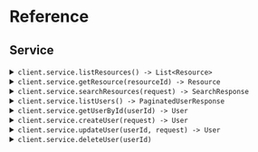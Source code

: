 # Reference
## Service
<details><summary><code>client.service.listResources() -> List&lt;Resource&gt;</code></summary>
<dl>
<dd>

#### 📝 Description

<dl>
<dd>

<dl>
<dd>

List resources with pagination
</dd>
</dl>
</dd>
</dl>

#### 🔌 Usage

<dl>
<dd>

<dl>
<dd>

```java
client.service().listResources(
    ListResourcesRequest
        .builder()
        .page(1)
        .perPage(1)
        .sort("created_at")
        .order("desc")
        .includeTotals(true)
        .fields("fields")
        .search("search")
        .build()
);
```
</dd>
</dl>
</dd>
</dl>

#### ⚙️ Parameters

<dl>
<dd>

<dl>
<dd>

**page:** `Integer` — Zero-indexed page number
    
</dd>
</dl>

<dl>
<dd>

**perPage:** `Integer` — Number of items per page
    
</dd>
</dl>

<dl>
<dd>

**sort:** `String` — Sort field
    
</dd>
</dl>

<dl>
<dd>

**order:** `String` — Sort order (asc or desc)
    
</dd>
</dl>

<dl>
<dd>

**includeTotals:** `Boolean` — Whether to include total count
    
</dd>
</dl>

<dl>
<dd>

**fields:** `Optional<String>` — Comma-separated list of fields to include
    
</dd>
</dl>

<dl>
<dd>

**search:** `Optional<String>` — Search query
    
</dd>
</dl>
</dd>
</dl>


</dd>
</dl>
</details>

<details><summary><code>client.service.getResource(resourceId) -> Resource</code></summary>
<dl>
<dd>

#### 📝 Description

<dl>
<dd>

<dl>
<dd>

Get a single resource
</dd>
</dl>
</dd>
</dl>

#### 🔌 Usage

<dl>
<dd>

<dl>
<dd>

```java
client.service().getResource(
    "resourceId",
    GetResourceRequest
        .builder()
        .includeMetadata(true)
        .format("json")
        .build()
);
```
</dd>
</dl>
</dd>
</dl>

#### ⚙️ Parameters

<dl>
<dd>

<dl>
<dd>

**resourceId:** `String` 
    
</dd>
</dl>

<dl>
<dd>

**includeMetadata:** `Boolean` — Include metadata in response
    
</dd>
</dl>

<dl>
<dd>

**format:** `String` — Response format
    
</dd>
</dl>
</dd>
</dl>


</dd>
</dl>
</details>

<details><summary><code>client.service.searchResources(request) -> SearchResponse</code></summary>
<dl>
<dd>

#### 📝 Description

<dl>
<dd>

<dl>
<dd>

Search resources with complex parameters
</dd>
</dl>
</dd>
</dl>

#### 🔌 Usage

<dl>
<dd>

<dl>
<dd>

```java
client.service().searchResources(
    SearchResourcesRequest
        .builder()
        .limit(1)
        .offset(1)
        .query("query")
        .filters(
            new HashMap<String, Object>() {{
                put("filters", new 
                HashMap<String, Object>() {{put("key", "value");
                }});
            }}
        )
        .build()
);
```
</dd>
</dl>
</dd>
</dl>

#### ⚙️ Parameters

<dl>
<dd>

<dl>
<dd>

**limit:** `Integer` — Maximum results to return
    
</dd>
</dl>

<dl>
<dd>

**offset:** `Integer` — Offset for pagination
    
</dd>
</dl>

<dl>
<dd>

**query:** `Optional<String>` — Search query text
    
</dd>
</dl>

<dl>
<dd>

**filters:** `Optional<Map<String, Object>>` 
    
</dd>
</dl>
</dd>
</dl>


</dd>
</dl>
</details>

<details><summary><code>client.service.listUsers() -> PaginatedUserResponse</code></summary>
<dl>
<dd>

#### 📝 Description

<dl>
<dd>

<dl>
<dd>

List or search for users
</dd>
</dl>
</dd>
</dl>

#### 🔌 Usage

<dl>
<dd>

<dl>
<dd>

```java
client.service().listUsers(
    ListUsersRequest
        .builder()
        .page(1)
        .perPage(1)
        .includeTotals(true)
        .sort("sort")
        .connection("connection")
        .q("q")
        .searchEngine("search_engine")
        .fields("fields")
        .build()
);
```
</dd>
</dl>
</dd>
</dl>

#### ⚙️ Parameters

<dl>
<dd>

<dl>
<dd>

**page:** `Optional<Integer>` — Page index of the results to return. First page is 0.
    
</dd>
</dl>

<dl>
<dd>

**perPage:** `Optional<Integer>` — Number of results per page.
    
</dd>
</dl>

<dl>
<dd>

**includeTotals:** `Optional<Boolean>` — Return results inside an object that contains the total result count (true) or as a direct array of results (false, default).
    
</dd>
</dl>

<dl>
<dd>

**sort:** `Optional<String>` — Field to sort by. Use field:order where order is 1 for ascending and -1 for descending.
    
</dd>
</dl>

<dl>
<dd>

**connection:** `Optional<String>` — Connection filter
    
</dd>
</dl>

<dl>
<dd>

**q:** `Optional<String>` — Query string following Lucene query string syntax
    
</dd>
</dl>

<dl>
<dd>

**searchEngine:** `Optional<String>` — Search engine version (v1, v2, or v3)
    
</dd>
</dl>

<dl>
<dd>

**fields:** `Optional<String>` — Comma-separated list of fields to include or exclude
    
</dd>
</dl>
</dd>
</dl>


</dd>
</dl>
</details>

<details><summary><code>client.service.getUserById(userId) -> User</code></summary>
<dl>
<dd>

#### 📝 Description

<dl>
<dd>

<dl>
<dd>

Get a user by ID
</dd>
</dl>
</dd>
</dl>

#### 🔌 Usage

<dl>
<dd>

<dl>
<dd>

```java
client.service().getUserById(
    "userId",
    GetUserRequest
        .builder()
        .fields("fields")
        .includeFields(true)
        .build()
);
```
</dd>
</dl>
</dd>
</dl>

#### ⚙️ Parameters

<dl>
<dd>

<dl>
<dd>

**userId:** `String` 
    
</dd>
</dl>

<dl>
<dd>

**fields:** `Optional<String>` — Comma-separated list of fields to include or exclude
    
</dd>
</dl>

<dl>
<dd>

**includeFields:** `Optional<Boolean>` — true to include the fields specified, false to exclude them
    
</dd>
</dl>
</dd>
</dl>


</dd>
</dl>
</details>

<details><summary><code>client.service.createUser(request) -> User</code></summary>
<dl>
<dd>

#### 📝 Description

<dl>
<dd>

<dl>
<dd>

Create a new user
</dd>
</dl>
</dd>
</dl>

#### 🔌 Usage

<dl>
<dd>

<dl>
<dd>

```java
client.service().createUser(
    CreateUserRequest
        .builder()
        .email("email")
        .connection("connection")
        .emailVerified(true)
        .username("username")
        .password("password")
        .phoneNumber("phone_number")
        .phoneVerified(true)
        .userMetadata(
            new HashMap<String, Object>() {{
                put("user_metadata", new 
                HashMap<String, Object>() {{put("key", "value");
                }});
            }}
        )
        .appMetadata(
            new HashMap<String, Object>() {{
                put("app_metadata", new 
                HashMap<String, Object>() {{put("key", "value");
                }});
            }}
        )
        .build()
);
```
</dd>
</dl>
</dd>
</dl>

#### ⚙️ Parameters

<dl>
<dd>

<dl>
<dd>

**request:** `CreateUserRequest` 
    
</dd>
</dl>
</dd>
</dl>


</dd>
</dl>
</details>

<details><summary><code>client.service.updateUser(userId, request) -> User</code></summary>
<dl>
<dd>

#### 📝 Description

<dl>
<dd>

<dl>
<dd>

Update a user
</dd>
</dl>
</dd>
</dl>

#### 🔌 Usage

<dl>
<dd>

<dl>
<dd>

```java
client.service().updateUser(
    "userId",
    UpdateUserRequest
        .builder()
        .email("email")
        .emailVerified(true)
        .username("username")
        .phoneNumber("phone_number")
        .phoneVerified(true)
        .userMetadata(
            new HashMap<String, Object>() {{
                put("user_metadata", new 
                HashMap<String, Object>() {{put("key", "value");
                }});
            }}
        )
        .appMetadata(
            new HashMap<String, Object>() {{
                put("app_metadata", new 
                HashMap<String, Object>() {{put("key", "value");
                }});
            }}
        )
        .password("password")
        .blocked(true)
        .build()
);
```
</dd>
</dl>
</dd>
</dl>

#### ⚙️ Parameters

<dl>
<dd>

<dl>
<dd>

**userId:** `String` 
    
</dd>
</dl>

<dl>
<dd>

**request:** `UpdateUserRequest` 
    
</dd>
</dl>
</dd>
</dl>


</dd>
</dl>
</details>

<details><summary><code>client.service.deleteUser(userId)</code></summary>
<dl>
<dd>

#### 📝 Description

<dl>
<dd>

<dl>
<dd>

Delete a user
</dd>
</dl>
</dd>
</dl>

#### 🔌 Usage

<dl>
<dd>

<dl>
<dd>

```java
client.service().deleteUser("userId");
```
</dd>
</dl>
</dd>
</dl>

#### ⚙️ Parameters

<dl>
<dd>

<dl>
<dd>

**userId:** `String` 
    
</dd>
</dl>
</dd>
</dl>


</dd>
</dl>
</details>
